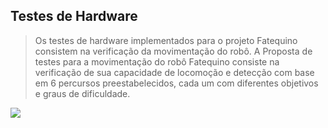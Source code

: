 ## Testes de Hardware

> Os testes de hardware implementados para o projeto Fatequino consistem na verificação da movimentação do robô.
A Proposta de testes para a movimentação do robô Fatequino consiste na verificação de sua capacidade de locomoção e detecção com base em 6 percursos preestabelecidos, cada um com diferentes objetivos e graus de dificuldade.

![](readmefiles/Teste1.gif)
